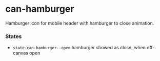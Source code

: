 # can-hamburger

Hamburger icon for mobile header with hamburger to close animation.

### States
* `state-can-hamburger--open` hamburger showed as close, when off-canvas open
